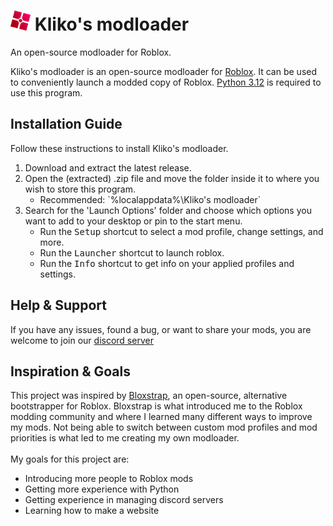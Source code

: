 <h1>
    <img src="GitHub Files/Images/logo.png" height="32" alt="logo"/>
    Kliko's modloader
</h1>

<!-- [![Downloads](https://img.shields.io/github/downloads/thekliko/klikos-modloader/latest/total?color=981bfe)](https://github.com/thekliko/klikos-modloader/releases) -->

An open-source modloader for Roblox.

Kliko's modloader is an open-source modloader for <a href="https://www.roblox.com">Roblox</a>. It can be used to conveniently launch a modded copy of Roblox. <a href="https://www.python.org">Python 3.12</a> is required to use this program.



<h2>Installation Guide</h2>

Follow these instructions to install Kliko's modloader.

<ol>
    <li>
        Download and extract the latest release.
    </li>
    <li>
        Open the (extracted) .zip file and move the folder inside it to where you wish to store this program.
        <ul>
            <li>
                Recommended: `%localappdata%\Kliko's modloader`
            </li>
        </ul>
    </li>
    <li>
        Search for the 'Launch Options' folder and choose which options you want to add to your desktop or pin to the start menu.
        <ul>
            <li>
                Run the <kbd>Setup</kbd> shortcut to select a mod profile, change settings, and more.
            </li>
            <li>
                Run the <kbd>Launcher</kbd> shortcut to launch roblox.
            </li>
            <li>
                Run the <kbd>Info</kbd> shortcut to get info on your applied profiles and settings.
            </li>
        </ul>
    </li>
</ol>



<h2>Help & Support</h2>

If you have any issues, found a bug, or want to share your mods, you are welcome to join our <a href='#'>discord server</a>



<h2>Inspiration & Goals</h2>

This project was inspired by <a href='https://github.com/pizzaboxer/bloxstrap'>Bloxstrap</a>, an open-source, alternative bootstrapper for Roblox.
Bloxstrap is what introduced me to the Roblox modding community and where I learned many different ways to improve my mods. Not being able to switch between custom mod profiles and mod priorities is what led to me creating my own modloader.
<br></br>
My goals for this project are:
<ul>
    <li>
        Introducing more people to Roblox mods
    </li>
    <li>
        Getting more experience with Python
    </li>
    <li>
        Getting experience in managing discord servers
    </li>
    <li>
        Learning how to make a website
    </li>
</ul>
